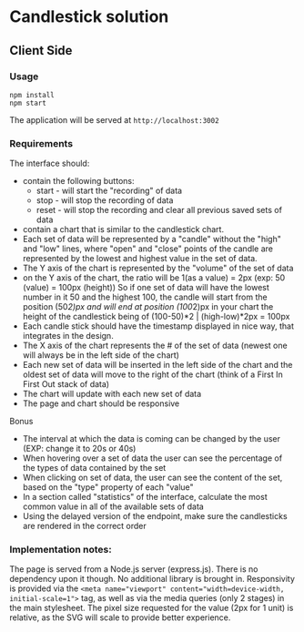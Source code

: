 # Candlestick solution

## Client Side

### Usage

```
npm install
npm start
```

The application will be served at `http://localhost:3002` 

### Requirements

The interface should:
- contain the following buttons:
    - start - will start the "recording" of data
    - stop - will stop the recording of data
    - reset - will stop the recording and clear all previous saved sets of data
- contain a chart that is similar to the candlestick chart.
- Each set of data will be represented by a "candle" without the "high" and "low" lines,
where "open" and "close" points of the candle are represented by the lowest and highest value in the set of data.
- The Y axis of the chart is represented by the "volume" of the set of data
- on the Y axis of the chart, the ratio will be 1(as a value) = 2px (exp: 50 (value) = 100px (height))
So if one set of data will have the lowest number in it 50 and the highest 100, the candle will start from the position (50*2)px and will end at position (100*2)px in your chart
the height of the candlestick being of (100-50)*2 | (high-low)*2px = 100px
- Each candle stick should have the timestamp displayed in nice way, that integrates in the design.
- The X axis of the chart represents the # of the set of data (newest one will always be in the left side of the chart)
- Each new set of data will be inserted in the left side of the chart and the oldest set of data will move to the right of the chart (think of a First In First Out stack of data)
- The chart will update with each new set of data
- The page and chart should be responsive

Bonus
- The interval at which the data is coming can be changed by the user (EXP: change it to 20s or 40s)
- When hovering over a set of data the user can see the percentage of the types of data contained by the set
- When clicking on set of data, the user can see the content of the set, based on the "type" property of each "value"
- In a section called "statistics" of the interface, calculate the most common value in all of the available sets of data
- Using the delayed version of the endpoint, make sure the candlesticks are rendered in the correct order

### Implementation notes:

The page is served from a Node.js server (express.js). There is no dependency upon it though.
No additional library is brought in.
Responsivity is provided via the `<meta name="viewport" content="width=device-width, initial-scale=1">` tag, as well as via the media queries (only 2 stages) in the main stylesheet.
The pixel size requested for the value (2px for 1 unit) is relative, as the SVG will scale to provide better experience.